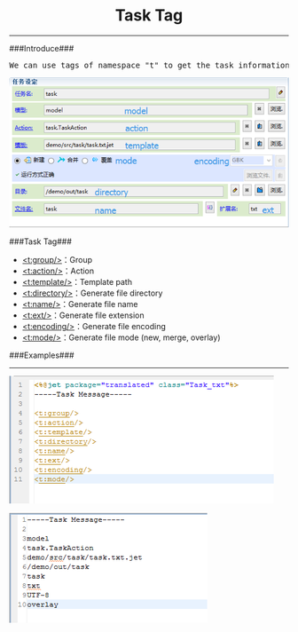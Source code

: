 # <div align="center">Task Tag</div> #

----------

###Introduce###

<pre>
We can use tags of namespace "t" to get the task information in the template.
</pre>



![](image/tag_task_message.png)

###Task Tag###

* <a href="tag-task-group.html"><t:group/></a>：Group
* <a href="tag-task-action.html"><t:action/></a>：Action
* <a href="tag-task-template.html"><t:template/></a>：Template path
* <a href="tag-task-directory.html"><t:directory/></a>：Generate file directory
* <a href="tag-task-name.html"><t:name/></a>：Generate file name
* <a href="tag-task-ext.html"><t:ext/></a>：Generate file extension
* <a href="tag-task-encoding.html"><t:encoding/></a>：Generate file encoding
* <a href="tag-task-mode.html"><t:mode/></a>：Generate file mode (new, merge, overlay)

###Examples###

----------

![](image/tag_task_template.png)

![](image/tag_task_result.png)